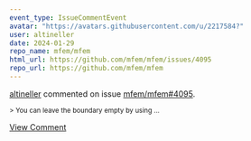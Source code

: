```yaml
---
event_type: IssueCommentEvent
avatar: "https://avatars.githubusercontent.com/u/2217584?"
user: altineller
date: 2024-01-29
repo_name: mfem/mfem
html_url: https://github.com/mfem/mfem/issues/4095
repo_url: https://github.com/mfem/mfem
---
```


<a href='https://github.com/altineller' target='_blank'>altineller</a> commented on issue <a href='https://github.com/mfem/mfem/issues/4095' target='_blank'>mfem/mfem#4095</a>.

<small>> You can leave the boundary empty by using...</small>

<a href='https://github.com/mfem/mfem/issues/4095' target='_blank'>View Comment</a>